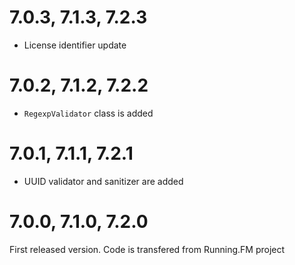 7.0.3, 7.1.3, 7.2.3
===================
* License identifier update

7.0.2, 7.1.2, 7.2.2
===================
* `RegexpValidator` class is added

7.0.1, 7.1.1, 7.2.1
===================
* UUID validator and sanitizer are added

7.0.0, 7.1.0, 7.2.0
===================
First released version. Code is transfered from Running.FM project